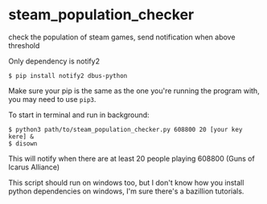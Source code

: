 # steam_population_checker
check the population of steam games, send notification when above threshold

Only dependency is notify2

`$ pip install notify2 dbus-python`

Make sure your pip is the same as the one you're running the program with, you may need to use `pip3`. 

To start in terminal and run in background:

```
$ python3 path/to/steam_population_checker.py 608800 20 [your key kere] &
$ disown
```

This will notify when there are at least 20 people playing 608800 (Guns of Icarus Alliance)

This script should run on windows too, but I don't know how you install python dependencies on windows, I'm sure there's a bazillion tutorials. 
